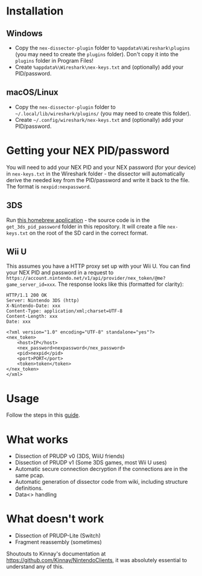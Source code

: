 # Installation

## Windows

- Copy the `nex-dissector-plugin` folder to `%appdata%\Wireshark\plugins` (you may need to create the `plugins` folder). Don't copy it into the `plugins` folder in Program Files!
- Create `%appdata%\Wireshark\nex-keys.txt` and (optionally) add your PID/password.

## macOS/Linux

- Copy the `nex-dissector-plugin` folder to `~/.local/lib/wireshark/plugins/` (you may need to create this folder).
- Create `~/.config/wireshark/nex-keys.txt` and (optionally) add your PID/password.

# Getting your NEX PID/password

You will need to add your NEX PID and your NEX password (for your device) in `nex-keys.txt` in the Wireshark folder - the dissector will automatically derive the needed key from the PID/password and write it back to the file. The format is `nexpid:nexpassword`.

## 3DS

Run [this homebrew application](https://9net.org/~stary/get_3ds_pid_password.3dsx) - the source code is in the `get_3ds_pid_password` folder in this repository. It will create a file `nex-keys.txt` on the root of the SD card in the correct format.

## Wii U
This assumes you have a HTTP proxy set up with your Wii U.
You can find your NEX PID and password in a request to `https://account.nintendo.net/v1/api/provider/nex_token/@me?game_server_id=xxx`. The response looks like this (formatted for clarity):

```
HTTP/1.1 200 OK
Server: Nintendo 3DS (http)
X-Nintendo-Date: xxx
Content-Type: application/xml;charset=UTF-8
Content-Length: xxx
Date: xxx

<?xml version="1.0" encoding="UTF-8" standalone="yes"?>
<nex_token>
    <host>IP</host>
    <nex_password>nexpassword</nex_password>
    <pid>nexpid</pid>
    <port>PORT</port>
    <token>token</token>
</nex_token>
</xml>
```

# Usage

Follow the steps in this [guide](https://gist.github.com/MCMi460/4847d0b88cd1835f4b0811ff35d1649d).

# What works
* Dissection of PRUDP v0 (3DS, WiiU friends)
* Dissection of PRUDP v1 (Some 3DS games, most Wii U uses)
* Automatic secure connection decryption if the connections are in the same pcap.
* Automatic generation of dissector code from wiki, including structure definitions.
* Data<> handling

# What doesn't work
* Dissection of PRUDP-Lite (Switch)
* Fragment reassembly (sometimes)

Shoutouts to Kinnay's documentation at https://github.com/Kinnay/NintendoClients, it was absolutely essential to understand any of this.

